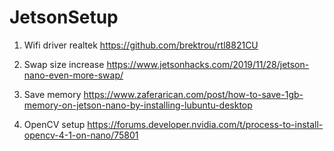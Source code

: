 # JetsonSetup


1. Wifi driver realtek https://github.com/brektrou/rtl8821CU

2. Swap size increase https://www.jetsonhacks.com/2019/11/28/jetson-nano-even-more-swap/

3. Save memory https://www.zaferarican.com/post/how-to-save-1gb-memory-on-jetson-nano-by-installing-lubuntu-desktop

4. OpenCV setup https://forums.developer.nvidia.com/t/process-to-install-opencv-4-1-on-nano/75801

